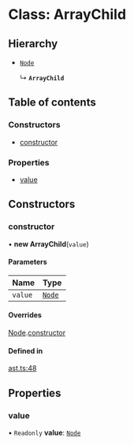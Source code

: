 # Class: ArrayChild

## Hierarchy

- [`Node`](node.md)

  ↳ **`ArrayChild`**

## Table of contents

### Constructors

- [constructor](arraychild.md#constructor)

### Properties

- [value](arraychild.md#value)

## Constructors

### constructor

• **new ArrayChild**(`value`)

#### Parameters

| Name | Type |
| :------ | :------ |
| `value` | [`Node`](node.md) |

#### Overrides

[Node](node.md).[constructor](node.md#constructor)

#### Defined in

[ast.ts:48](https://github.com/k8ts/hydrographer/blob/main/src/ast.ts#L48)

## Properties

### value

• `Readonly` **value**: [`Node`](node.md)
